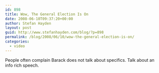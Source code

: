```yaml
---
id: 898
title: Wow, The General Election Is On
date: 2008-06-10T09:37:20+00:00
author: Stefan Hayden
layout: post
guid: http://www.stefanhayden.com/blog/?p=898
permalink: /blog/2008/06/10/wow-the-general-election-is-on/
categories:
  - video
---
```

People often complain Barack does not talk about specifics. Talk about an info rich speech.

<object width="425" height="344"><param name="movie" value="http://www.youtube.com/v/lGXcT_ktg8c&hl=en"></param><embed src="http://www.youtube.com/v/lGXcT_ktg8c&hl=en" type="application/x-shockwave-flash" width="425" height="344"></embed></object>